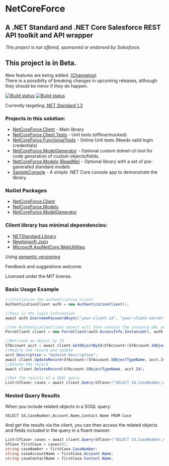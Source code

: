 # NetCoreForce 

## A .NET Standard and .NET Core Salesforce REST API toolkit and API wrapper
*This project is not offered, sponsored or endorsed by Salesforce.*

## This project is in Beta.
New features are being added. [(Changelog)](CHANGELOG.md)  
There is a possibilty of breaking changes in upcoming releases, although they should be minor if they do happen.

[![Build status](https://ci.appveyor.com/api/projects/status/sum0prwnfgnv8e7s/branch/master?svg=true&passingText=master&failingText=master&pendingText=master%20pending)](https://ci.appveyor.com/project/anthonyreilly/netcoreforce/branch/master)
[![Build status](https://ci.appveyor.com/api/projects/status/sum0prwnfgnv8e7s/branch/dev?svg=true&passingText=dev&failingText=dev&pendingText=dev%20pending)](https://ci.appveyor.com/project/anthonyreilly/netcoreforce/branch/dev)

Currently targeting [.NET Standard 1.3](https://docs.microsoft.com/en-us/dotnet/articles/standard/library)

### Projects in this solution:
* [NetCoreForce.Client](src/NetCoreForce.Client) - Main library  
* [NetCoreForce.Client.Tests](src/NetCoreForce.Client.Tests) - Unit tests (offline/mocked)  
* [NetCoreForce.FunctionalTests](src/NetCoreForce.FunctionalTests) - Online Unit tests (Needs valid login credentials)  
* [NetCoreForce.ModelGenerator](src/NetCoreForce.ModelGenerator) - Optional custom dotnet-cli tool for code generation of custom objects/fields.  
* [NetCoreForce.Models](src/NetCoreForce.Models) [(ReadMe)](src/NetCoreForce.Models/README.md) - Optional library with a set of pre-generated standard models  
* [SampleConsole](src/SampleConsole) - A simple .NET Core console app to demonstrate the library.

### NuGet Packages
* [NetCoreForce.Client](https://www.nuget.org/packages/NetCoreForce.Client/)
* [NetCoreForce.Models](https://www.nuget.org/packages/NetCoreForce.Models/)
* [NetCoreForce.ModelGenerator](https://www.nuget.org/packages/NetCoreForce.ModelGenerator/)

### Client library has minimal dependencies:
* [NETStandard.Library](https://www.nuget.org/packages/NETStandard.Library/)
* [Newtonsoft.Json](https://www.nuget.org/packages/Newtonsoft.Json)
* [Microsoft.AspNetCore.WebUtilities](https://www.nuget.org/packages/Microsoft.AspNetCore.WebUtilities/)

Using [semantic versioning](http://semver.org)

Feedback and suggestions welcome.

Licensed under the MIT license.



### Basic Usage Example

```csharp
///Initialize the authentication client
AuthenticationClient auth = new AuthenticationClient();

//Pass in the login information
await auth.UsernamePasswordAsync("your-client-id", "your-client-secret", "your-username", "your-password", "token-endpoint-url");

//the AuthenticationClient object will then contain the instance URL and access token to be used in each of the API calls
ForceClient client = new ForceClient(auth.AccessInfo.InstanceUrl, auth.ApiVersion, auth.AccessInfo.AccessToken);

//Retrieve an object by Id
SfAccount acct = await client.GetObjectById<SfAccount>(SfAccount.SObjectTypeName, "001i000002C8QTI");
//Modify the record and update
acct.Description = "Updated Description";
await client.UpdateRecord<SfAccount>(SfAccount.SObjectTypeName, acct.Id, acct);
//Delete the record
await client.DeleteRecord(SfAccount.SObjectTypeName, acct.Id);

//Get the results of a SOQL query
List<SfCase> cases = await client.Query<SfCase>("SELECT Id,CaseNumber,Account.Name,Contact.Name FROM Case");
```

### Nested Query Results

When you include related objects in a SOQL query:
```
SELECT Id,CaseNumber,Account.Name,Contact.Name FROM Case
```

And get the results via the client, you can then access the related objects and fields included in the query in a fluent manner.
```csharp
List<SfCase> cases = await client.Query<SfCase>("SELECT Id,CaseNumber,Account.Name,Contact.Name FROM Case");
SfCase firstCase = cases[0];
string caseNumber = firstCase.CaseNumber;
string caseAccountName = firstCase.Account.Name;
string caseContactName = firstCase.Contact.Name;
```

